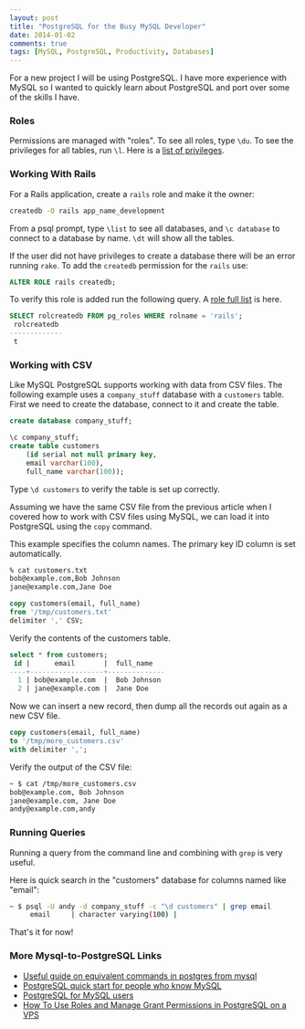 ```yaml
---
layout: post
title: "PostgreSQL for the Busy MySQL Developer"
date: 2014-01-02
comments: true
tags: [MySQL, PostgreSQL, Productivity, Databases]
---
```


For a new project I will be using PostgreSQL. I have more experience with MySQL so I wanted to quickly learn about PostgreSQL and port over some of the skills I have.

### Roles

Permissions are managed with "roles". To see all roles, type `\du`. To see the privileges for all tables, run `\l`. Here is a [list of privileges](http://www.postgresql.org/docs/9.0/static/sql-grant.html).

### Working With Rails

For a Rails application, create a `rails` role and make it the owner:

```sh
createdb -O rails app_name_development
```

From a psql prompt, type `\list` to see all databases, and `\c database` to connect to a database by name. `\dt` will show all the tables.

If the user did not have privileges to create a database there will be an error running `rake`. To add the `createdb` permission for the `rails` use:

```sql
ALTER ROLE rails createdb;
```

To verify this role is added run the following query. A [role full list](http://www.postgresql.org/docs/9.1/static/sql-alterrole.html) is here.

```sql
SELECT rolcreatedb FROM pg_roles WHERE rolname = 'rails';
 rolcreatedb
-------------
 t
```

### Working with CSV

Like MySQL PostgreSQL supports working with data from CSV files. The following example uses a `company_stuff` database with a `customers` table. First we need to create the database, connect to it and create the table.

```sql
create database company_stuff;

\c company_stuff;
create table customers 
    (id serial not null primary key, 
    email varchar(100), 
    full_name varchar(100)); 
```

Type `\d customers` to verify the table is set up correctly.

Assuming we have the same CSV file from the previous article when I covered how to work with CSV files using MySQL, we can load it into PostgreSQL using the `copy` command.

This example specifies the column names. The primary key ID column is set automatically.

```bash
% cat customers.txt
bob@example.com,Bob Johnson
jane@example.com,Jane Doe
```

```sql
copy customers(email, full_name) 
from '/tmp/customers.txt' 
delimiter ',' CSV;
```

Verify the contents of the customers table.

```sql
select * from customers;
 id |      email       |  full_name
----+------------------+--------------
  1 | bob@example.com  |  Bob Johnson
  2 | jane@example.com |  Jane Doe
```

Now we can insert a new record, then dump all the records out again as a new CSV file.

```sql
copy customers(email, full_name) 
to '/tmp/more_customers.csv' 
with delimiter ',';
```

Verify the output of the CSV file:

```bash
~ $ cat /tmp/more_customers.csv
bob@example.com, Bob Johnson
jane@example.com, Jane Doe
andy@example.com,andy
```

### Running Queries

Running a query from the command line and combining with `grep` is very useful.

Here is quick search in the "customers" database for columns named like "email":

``` bash
~ $ psql -U andy -d company_stuff -c "\d customers" | grep email
     email     | character varying(100) |
```

That's it for now!

### More Mysql-to-PostgreSQL Links

 * [Useful guide on equivalent commands in postgres from mysql](http://granjow.net/postgresql.html)
 * [PostgreSQL quick start for people who know MySQL](http://clarkdave.net/2012/08/postgres-quick-start-for-people-who-know-mysql/)
 * [PostgreSQL for MySQL users](http://www.coderholic.com/postgresql-for-mysql-users/)
 * [How To Use Roles and Manage Grant Permissions in PostgreSQL on a VPS](https://www.digitalocean.com/community/articles/how-to-use-roles-and-manage-grant-permissions-in-postgresql-on-a-vps--2)
